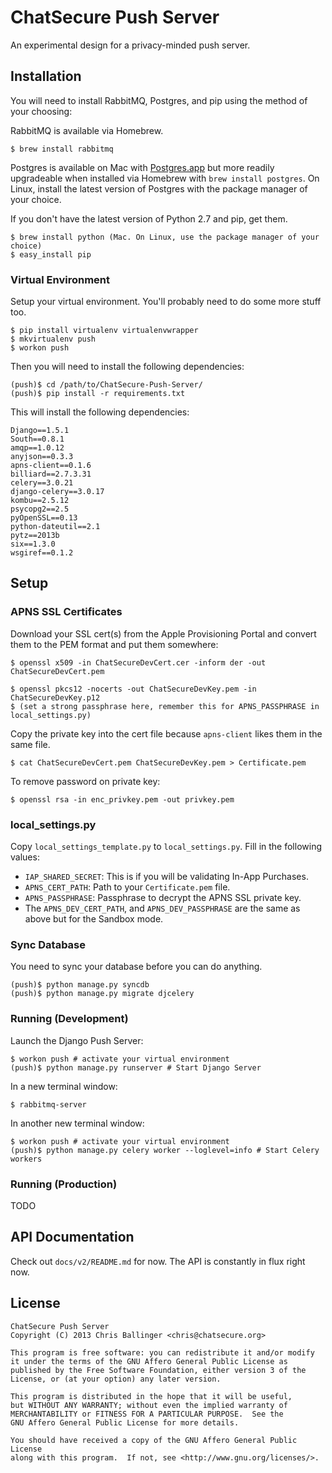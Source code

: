 ChatSecure Push Server
======================

An experimental design for a privacy-minded push server.

Installation
------------

You will need to install RabbitMQ, Postgres, and pip using the method of your choosing:

RabbitMQ is available via Homebrew.

    $ brew install rabbitmq

Postgres is available on Mac with [Postgres.app](http://postgresapp.com) but more readily upgradeable when installed via Homebrew with `brew install postgres`. On Linux, install the latest version of Postgres with the package manager of your choice.

If you don't have the latest version of Python 2.7 and pip, get them.

    $ brew install python (Mac. On Linux, use the package manager of your choice)
    $ easy_install pip

### Virtual Environment

Setup your virtual environment. You'll probably need to do some more stuff too.

    $ pip install virtualenv virtualenvwrapper
    $ mkvirtualenv push
    $ workon push
    
Then you will need to install the following dependencies: 

	(push)$ cd /path/to/ChatSecure-Push-Server/
	(push)$ pip install -r requirements.txt
	
This will install the following dependencies:

```
Django==1.5.1
South==0.8.1
amqp==1.0.12
anyjson==0.3.3
apns-client==0.1.6
billiard==2.7.3.31
celery==3.0.21
django-celery==3.0.17
kombu==2.5.12
psycopg2==2.5
pyOpenSSL==0.13
python-dateutil==2.1
pytz==2013b
six==1.3.0
wsgiref==0.1.2
```
    
Setup
---------

### APNS SSL Certificates

Download your SSL cert(s) from the Apple Provisioning Portal and convert them to the PEM format and put them somewhere:

    $ openssl x509 -in ChatSecureDevCert.cer -inform der -out ChatSecureDevCert.pem
    
    $ openssl pkcs12 -nocerts -out ChatSecureDevKey.pem -in ChatSecureDevKey.p12
    $ (set a strong passphrase here, remember this for APNS_PASSPHRASE in local_settings.py)
    
Copy the private key into the cert file because `apns-client` likes them in the same file.

	$ cat ChatSecureDevCert.pem ChatSecureDevKey.pem > Certificate.pem
	
To remove password on private key:

    $ openssl rsa -in enc_privkey.pem -out privkey.pem
    
### local_settings.py

Copy `local_settings_template.py` to `local_settings.py`. Fill in the following values:

 * `IAP_SHARED_SECRET`: This is if you will be validating In-App Purchases.
 * `APNS_CERT_PATH`: Path to your `Certificate.pem` file.
 * `APNS_PASSPHRASE`: Passphrase to decrypt the APNS SSL private key.
 * The `APNS_DEV_CERT_PATH`, and `APNS_DEV_PASSPHRASE` are the same as above but for the Sandbox mode.
 
### Sync Database

You need to sync your database before you can do anything.

    (push)$ python manage.py syncdb
    (push)$ python manage.py migrate djcelery
    
### Running (Development)  

Launch the Django Push Server:

	$ workon push # activate your virtual environment
    (push)$ python manage.py runserver # Start Django Server
    
In a new terminal window:
    
    $ rabbitmq-server

In another new terminal window:
    
    $ workon push # activate your virtual environment
    (push)$ python manage.py celery worker --loglevel=info # Start Celery workers
    
### Running (Production)

TODO
    
API Documentation
-------------

Check out `docs/v2/README.md` for now. The API is constantly in flux right now.
    

License
---------

	ChatSecure Push Server
	Copyright (C) 2013 Chris Ballinger <chris@chatsecure.org>
	
	This program is free software: you can redistribute it and/or modify
	it under the terms of the GNU Affero General Public License as
	published by the Free Software Foundation, either version 3 of the
	License, or (at your option) any later version.
	
	This program is distributed in the hope that it will be useful,
	but WITHOUT ANY WARRANTY; without even the implied warranty of
	MERCHANTABILITY or FITNESS FOR A PARTICULAR PURPOSE.  See the
	GNU Affero General Public License for more details.
	
	You should have received a copy of the GNU Affero General Public License
	along with this program.  If not, see <http://www.gnu.org/licenses/>.